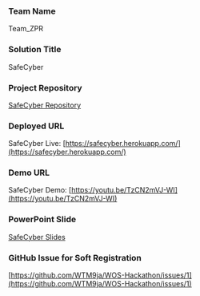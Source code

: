 ### Team Name
Team_ZPR

### Solution Title
SafeCyber

### Project Repository
[SafeCyber Repository](https://github.com/Precillieo/SafeCyber)

### Deployed URL
SafeCyber Live: [https://safecyber.herokuapp.com/](https://safecyber.herokuapp.com/)

### Demo URL
SafeCyber Demo: [https://youtu.be/TzCN2mVJ-WI](https://youtu.be/TzCN2mVJ-WI)

### PowerPoint Slide
[SafeCyber Slides](https://docs.google.com/presentation/d/1wtr6yGVSgu5jxk3FQCMnasQc3JXma766/edit?usp=sharing&ouid=116692153996476575902&rtpof=true&sd=true)

### GitHub Issue for Soft Registration
[https://github.com/WTM9ja/WOS-Hackathon/issues/1](https://github.com/WTM9ja/WOS-Hackathon/issues/1)


